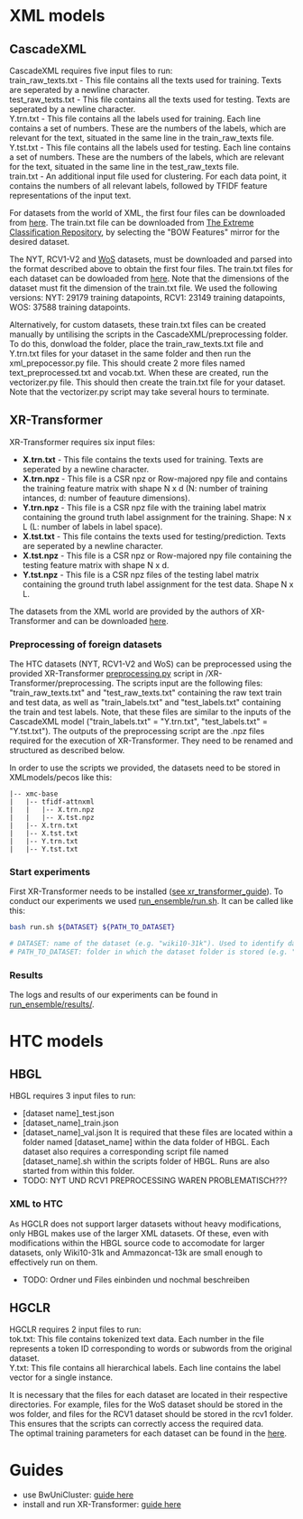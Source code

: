 # XML models
## CascadeXML
CascadeXML requires five input files to run: \
train_raw_texts.txt - This file contains all the texts used for training. Texts are seperated by a newline character.\
test_raw_texts.txt - This file contains all the texts used for testing. Texts are seperated by a newline character.\
Y.trn.txt - This file contains all the labels used for training. Each line contains a set of numbers. These are the numbers of the labels, which are relevant for the text, situated in the same line in the train_raw_texts file.\
Y.tst.txt - This file contains all the labels used for testing. Each line contains a set of numbers. These are the numbers of the labels, which are relevant for the text, situated in the same line in the test_raw_texts file.\
train.txt - An additional input file used for clustering. For each data point, it contains the numbers of all relevant labels, followed by TFIDF feature representations of the input text.

For datasets from the world of XML, the first four files can be downloaded from [here](https://github.com/yourh/AttentionXML). The train.txt file can be downloaded from [The Extreme Classification Repository](http://manikvarma.org/downloads/XC/XMLRepository.html), by selecting the "BOW Features" mirror for the desired dataset. 

The NYT, RCV1-V2 and [WoS](https://data.mendeley.com/datasets/9rw3vkcfy4/6) datasets, must be downloaded and parsed into the format described above to obtain the first four files. The train.txt files for each dataset can be dowloaded from [here](https://drive.google.com/drive/folders/1dHqrKTVkjPvZ0ozlOu9UUOJykW64tVXW?usp=sharing). Note that the dimensions of the dataset must fit the dimension of the train.txt file. We used the following versions: NYT: 29179 training datapoints, RCV1: 23149 training datapoints, WOS: 37588 training datapoints.

Alternatively, for custom datasets, these train.txt files can be created manually by untilising the scripts in the CascadeXML/preprocessing folder. To do this, donwload the folder, place the train_raw_texts.txt file and Y.trn.txt files for your dataset in the same folder and then run the xml_prepocessor.py file. This should create 2 more files named text_preprocessed.txt and vocab.txt. When these are created, run the vectorizer.py file. This should then create the train.txt file for your dataset. Note that the vectorizer.py script may take several hours to terminate. 

## XR-Transformer
XR-Transformer requires six input files:
- **X.trn.txt** - This file contains the texts used for training. Texts are seperated by a newline character.
- **X.trn.npz** - This file is a CSR npz or Row-majored npy file and contains the training feature matrix with shape N x d (N: number of training intances, d: number of feauture dimensions).
- **Y.trn.npz** - This file is a CSR npz file with the training label matrix containing the ground truth label assignment for the training. Shape: N x L (L: number of labels in label space).
- **X.tst.txt** - This file contains the texts used for testing/prediction. Texts are seperated by a newline character.
- **X.tst.npz** - This file is a CSR npz or Row-majored npy file containing the testing feature matrix with shape N x d.
- **Y.tst.npz** - This file is a CSR npz files of the testing label matrix containing the ground truth label assignment for the test data. Shape N x L.

The datasets from the XML world are provided by the authors of XR-Transformer and can be downloaded [here](https://ia902308.us.archive.org/21/items/pecos-dataset/xmc-base/).

### Preprocessing of foreign datasets 

The HTC datasets (NYT, RCV1-V2 and WoS) can be preprocessed using the provided XR-Transformer [preprocessing.py](https://github.com/FloHauss/XMC_HTC/blob/main/XR-Transformer/preprocessing/preprocess.py) script in /XR-Transformer/preprocessing. The scripts input are the following files: "train_raw_texts.txt" and "test_raw_texts.txt" containing the raw text train and test data, as well as "train_labels.txt" and "test_labels.txt" containing the train and test labels. Note, that these files are similar to the inputs of the CascadeXML model ("train_labels.txt" = "Y.trn.txt", "test_labels.txt" = "Y.tst.txt"). The outputs of the preprocessing script are the .npz files required for the execution of XR-Transformer. They need to be renamed and structured as described below.

In order to use the scripts we provided, the datasets need to be stored in XMLmodels/pecos like this:
```
|-- xmc-base
|   |-- tfidf-attnxml
|   |   |-- X.trn.npz
|   |   |-- X.tst.npz
|   |-- X.trn.txt
|   |-- X.tst.txt
|   |-- Y.trn.txt
|   |-- Y.tst.txt
````
### Start experiments

First XR-Transformer needs to be installed ([see xr_transformer_guide](https://github.com/FloHauss/XMC_HTC/blob/main/xr_transformer_guide.md)). To conduct our experiments we used [run_ensemble/run.sh](https://github.com/FloHauss/XMC_HTC/blob/main/XMLmodels/pecos/run_ensemble/run.sh). It can be called like this:
```sh
bash run.sh ${DATASET} ${PATH_TO_DATASET}

# DATASET: name of the dataset (e.g. "wiki10-31k"). Used to identify data and parameter files.
# PATH_TO_DATASET: folder in which the dataset folder is stored (e.g. "xmc-base" or "htc-base")
```

### Results
The logs and results of our experiments can be found in [run_ensemble/results/](https://github.com/FloHauss/XMC_HTC/tree/main/XMLmodels/pecos/run_ensemble/results).

# HTC models
## HBGL 
HBGL requires 3 input files to run:
- [dataset name]_test.json
- [dataset_name]_train.json
- [dataset_name]_val.json
It is required that these files are located within a folder named [dataset_name] within the data folder of HBGL.
Each dataset also requires a corresponding script file named [dataset_name].sh within the scripts folder of HBGL. Runs are also started from within this folder.
- TODO: NYT UND RCV1 PREPROCESSING WAREN PROBLEMATISCH???

### XML to HTC
As HGCLR does not support larger datasets without heavy modifications, only HBGL makes use of the larger XML datasets.
Of these, even with modifications within the HBGL source code to accomodate for larger datasets, only Wiki10-31k and Ammazoncat-13k are small enough to effectively run on them.
- TODO: Ordner und Files einbinden und nochmal beschreiben

## HGCLR
HGCLR requires 2 input files to run:\
tok.txt: This file contains tokenized text data. Each number in the file represents a token ID corresponding to words or subwords from the original dataset.\
Y.txt: This file contains all hierarchical labels. Each line contains the label vector for a single instance. 

It is necessary that the files for each dataset are located in their respective directories. For example, files for the WoS dataset should be stored in the wos folder, and files for the RCV1 dataset should be stored in the rcv1 folder. This ensures that the scripts can correctly access the required data.\
The optimal training parameters for each dataset can be found in the [here](https://github.com/wzh9969/contrastive-htc). 







# Guides
- use BwUniCluster: [guide here](bw_uni_cluster.md)
- install and run XR-Transformer: [guide here](xr_transformer_guide.md)
